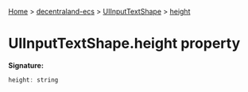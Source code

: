 [Home](./index) &gt; [decentraland-ecs](./decentraland-ecs.md) &gt; [UIInputTextShape](./decentraland-ecs.uiinputtextshape.md) &gt; [height](./decentraland-ecs.uiinputtextshape.height.md)

# UIInputTextShape.height property


**Signature:**
```javascript
height: string
```
